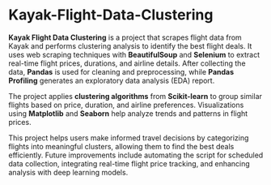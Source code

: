 # Kayak-Flight-Data-Clustering
**Kayak Flight Data Clustering** is a project that scrapes flight data from Kayak and performs clustering analysis to identify the best flight deals. It uses web scraping techniques with **BeautifulSoup** and **Selenium** to extract real-time flight prices, durations, and airline details. After collecting the data, **Pandas** is used for cleaning and preprocessing, while **Pandas Profiling** generates an exploratory data analysis (EDA) report.

The project applies **clustering algorithms** from **Scikit-learn** to group similar flights based on price, duration, and airline preferences. Visualizations using **Matplotlib** and **Seaborn** help analyze trends and patterns in flight prices.

This project helps users make informed travel decisions by categorizing flights into meaningful clusters, allowing them to find the best deals efficiently. Future improvements include automating the script for scheduled data collection, integrating real-time flight price tracking, and enhancing analysis with deep learning models.

